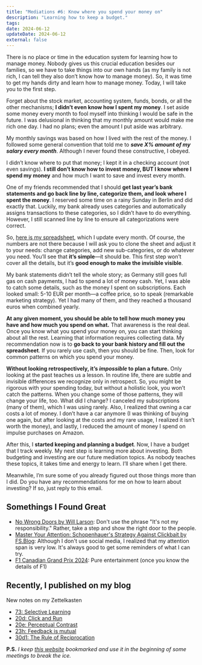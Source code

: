 ```yaml
---
title: "Mediations #6: Know where you spend your money on"
description: "Learning how to keep a budget."
tags:
date: 2024-06-12
updateDate: 2024-06-12
external: false
---
```


There is no place or time in the education system for learning how to manage money. Nobody gives us this crucial education besides our families, so we have to take things into our own hands (as my family is not rich, I can tell they also don’t know how to manage money). So, it was time to get my hands dirty and learn how to manage money. Today, I will take you to the first step.

Forget about the stock market, accounting system, funds, bonds, or all the other mechanisms; **I didn’t even know how I spent my money**. I set aside some money every month to fool myself into thinking I would be safe in the future. I was delusional in thinking that my monthly amount would make me rich one day. I had no plans; even the amount I put aside was arbitrary.

My monthly savings was based on how I lived with the rest of the money. I followed some general convention that told me to ***save X% amount of my salary every month***. Although I never found these constructive, I obeyed.

I didn’t know where to put that money; I kept it in a checking account (not even savings). **I still don’t know how to invest money, BUT I know where I spend my money** and how much I want to save and invest every month.

One of my friends recommended that I should **get last year’s bank statements and go back line by line, categorize them, and look where I spent the money**. I reserved some time on a rainy Sunday in Berlin and did exactly that. Luckily, my bank already uses categories and automatically assigns transactions to these categories, so I didn’t have to do everything. However, I still scanned line by line to ensure all categorizations were correct.

So, [here is my spreadsheet](https://docs.google.com/spreadsheets/d/1nOjbJowHAUh-5U-Mcbd2cGDfEhHc7VdCXGWkqpUvrIs/edit#gid=1477821179), which I update every month. Of course, the numbers are not there because I will ask you to clone the sheet and adjust it to your needs: change categories, add new sub-categories, or do whatever you need. You’ll see that **it’s simple**—it should be. This first step won’t cover all the details, but it’s **good enough to make the invisible visible**.

My bank statements didn’t tell the whole story; as Germany still goes full gas on cash payments, I had to spend a lot of money cash. Yet, I was able to catch some details, such as the money I spent on subscriptions. Each looked small: 5-10 EUR per month—a coffee price, so to speak (remarkable marketing strategy). Yet I had many of them, and they reached a thousand euros when combined yearly.

**At any given moment, you should be able to tell how much money you have and how much you spend on what.** That awareness is the real deal. Once you know what you spend your money on, you can start thinking about all the rest. Learning that information requires collecting data. My recommendation now is to **go back to your bank history and fill out the spreadsheet**. If you rarely use cash, then you should be fine. Then, look for common patterns on which you spend your money.

**Without looking retrospectively, it’s *impossible* to plan a future.** Only looking at the past teaches us a lesson. In routine life, there are subtle and invisible differences we recognize only in retrospect. So, you might be rigorous with your spending today, but without a holistic look, you won’t catch the patterns. When you change some of those patterns, they will change your life, too.
What did I change? I canceled my subscriptions (many of them), which I was using rarely. Also, I realized that owning a car costs a lot of money. I don’t have a car anymore (I was thinking of buying one again, but after looking at the costs and my rare usage, I realized it isn’t worth the money), and lastly, I reduced the amount of money I spend on impulse purchases on Amazon.

After this, I **started keeping and planning a budget**. Now, I have a budget that I track weekly. My next step is learning more about investing. Both budgeting and investing are our future mediation topics. As nobody teaches these topics, it takes time and energy to learn. I’ll share when I get there.

Meanwhile, I’m sure some of you already figured out those things more than I did. Do you have any recommendations for me on how to learn about investing? If so, just reply to this email.

## Somethings I Found Great

- ​[No Wrong Doors by Will Larson](https://lethain.com/no-wrong-doors/): Don't use the phrase "It's not my responsibility." Rather, take a step and show the right door to the people.
- ​[Master Your Attention: Schopenhauer's Strategy Against Clickbait by FS.Blog](https://fs.blog/schopenhauer-dangers-clickbate/): Although I don't use social media, I realized that my attention span is very low. It's always good to get some reminders of what I can try.
- ​[F1 Canadian Grand Prix 2024](https://www.youtube.com/watch?v=dLw1ao4-Akk): Pure entertainment (once you know the details of F1)

## Recently, I published on my blog

New notes on my Zettelkasten

- ​[73: Selective Learning](/notes/73/)​
- ​[20d: Click and Run](/notes/20d/)​
- ​[20e: Perceptual Contrast](/notes/20e/)​
- ​[23h: Feedback is mutual](/notes/23h/)​
- ​[30d1: The Rule of Reciprocation](/notes/30d1/)​

**P.S.** *I keep [this website](https://theuselessweb.site/niceonedad/) bookmarked and use it in the beginning of some meetings to break the ice.*